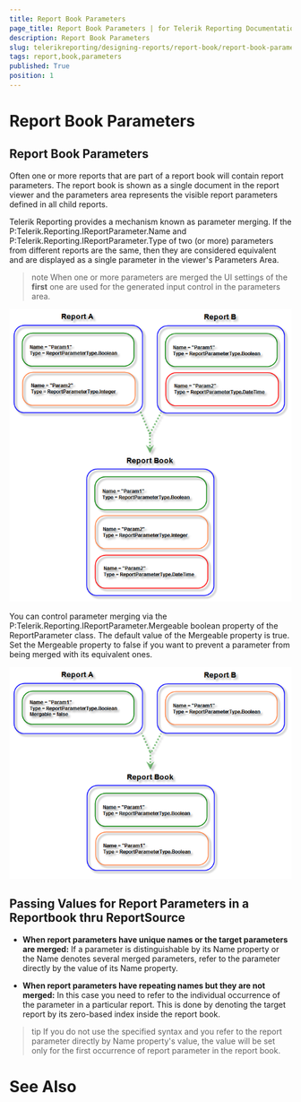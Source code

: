 ```yaml
---
title: Report Book Parameters
page_title: Report Book Parameters | for Telerik Reporting Documentation
description: Report Book Parameters
slug: telerikreporting/designing-reports/report-book/report-book-parameters
tags: report,book,parameters
published: True
position: 1
---
```


# Report Book Parameters



## Report Book Parameters

Often one or more reports that are part of a report book will contain report parameters.
          The report book is shown as a single document in the report viewer and the parameters area represents the visible report parameters defined in all child reports.
        

Telerik Reporting provides a mechanism known as parameter merging.
          If the P:Telerik.Reporting.IReportParameter.Name
          and P:Telerik.Reporting.IReportParameter.Type
          of two (or more) parameters from different reports are the same,
          then they are considered equivalent and are displayed as a single parameter in the viewer's Parameters Area.
        

>note When one or more parameters are merged the UI settings of the  __first__  one are used for the generated input control in the parameters area.          
  
  ![](images/ReportBook3_MergedParameters.png)

You can control parameter merging via the
          P:Telerik.Reporting.IReportParameter.Mergeable boolean
          property of the ReportParameter class. The default value of the Mergeable property is true. Set
          the Mergeable property to false if you want to prevent a parameter from being merged with its equivalent ones.
          
  ![](images/ReportBook4_MergedParameters2.png)

## Passing Values for Report Parameters in a Reportbook thru ReportSource

* __When report parameters have unique names or the target parameters are merged:__
              If a parameter is distinguishable by its Name property or the Name denotes several merged parameters,
              refer to the parameter directly by the value of its Name property.
            

	



	



* __When report parameters have repeating names but they are not merged:__
              In this case you need to refer to the individual occurrence of the parameter in a particular report.
              This is done by denoting the target report by its zero-based index inside the report book.
            

	



	



>tip If you do not use the specified syntax and you refer to the report parameter directly by Name property's value,                the value will be set only for the first occurrence of report parameter in the report book.              


# See Also
